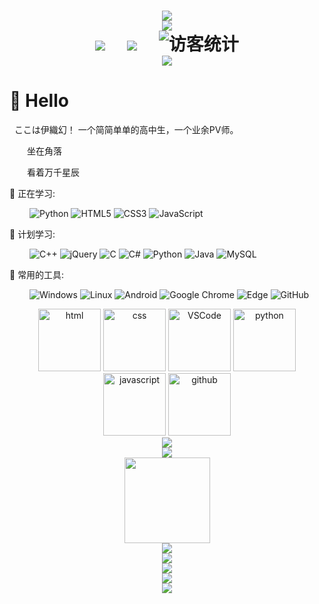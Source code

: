 <!-- 动态打字效果 -->
<h1 align="center">
  <a href="https://www.chwin.asia/">
    <img src="https://readme-typing-svg.herokuapp.com/?lines=よ！ここは伊織幻！;一個簡簡單單的高中生！!&center=true&size=27">
  </a>

<!-- Just image-->
<div align="center"><img src="https://b.chwin.asia/wp-content/uploads/2022/11/1668040163-22-11-10-082846.png" alt=" " /></div>

<!-- 个人资料徽标 -->
<div align="center">
  <a href="https://www.chwin.asia/"><img src="https://img.shields.io/badge/website-Website-blue"></a>&emsp;
  <a href="https://b.chwin.asia/"><img src="https://img.shields.io/badge/website-Blog-pink"></a>&emsp;
<!-- 访客数统计徽标 -->
<img src="https://visitor-badge.glitch.me/badge?page_id=IoriMaboroshi" alt="访客统计" /></div>
  
<!-- 贪吃蛇代码贡献图 -->
<div align="center"><img src="https://cdn.jsdelivr.net/gh/sun0225SUN/sun0225SUN/contribution-snake/github-contribution-grid-snake.svg" /></div>
  

#  🙋 Hello

<p>&nbsp;&nbsp;ここは伊織幻！ 一个简简单单的高中生，一个业余PV师。</p>
<p>&emsp;&emsp;坐在角落</p>
<p>&emsp;&emsp;看着万千星辰</p>

💪 正在学习: 

&emsp;&emsp;
![Python](https://img.shields.io/badge/-Python-pink?style=flat-square&logo=Python)
![HTML5](https://img.shields.io/badge/-HTML5-E34F26?style=flat-square&logo=html5&logoColor=white)
![CSS3](https://img.shields.io/badge/-CSS3-1572B6?style=flat-square&logo=css3)
![JavaScript](https://img.shields.io/badge/-JavaScript-oringe?style=flat-square&logo=javascript)
  
🧠 计划学习:

&emsp;&emsp;
![C++](https://img.shields.io/badge/-C++-00599C?style=flat-square&logo=c)
![jQuery](https://img.shields.io/badge/jquery-%230769AD.svg?style=style=flat-square&logo=jquery&logoColor=white)
![C](https://img.shields.io/badge/c-%2300599C.svg?style=flat-square&logo=c&logoColor=white)
![C#](https://img.shields.io/badge/c%23-%23239120.svg?style=flat-square&logo=c-sharp&logoColor=white)
![Python](https://img.shields.io/badge/-Python-pink?style=flat-square&logo=Python)
![Java](https://img.shields.io/badge/-java-yellow?style=flat-square&logo=java)
![MySQL](https://img.shields.io/badge/mysql-%2300f.svg?style=flat-square&logo=mysql&logoColor=white)
  
🧰 常用的工具:

&emsp;&emsp; 
![Windows](https://img.shields.io/badge/Windows-0078D6?style=flat-square&logo=windows&logoColor=white)
![Linux](https://img.shields.io/badge/Linux-FCC624?style=style=flat-square&logo=linux&logoColor=black)
![Android](https://img.shields.io/badge/Android-3DDC84?style=flat-square&logo=android&logoColor=white)
![Google Chrome](https://img.shields.io/badge/Chrome-4285F4?style=flat-square&logo=GoogleChrome&logoColor=white)
![Edge](https://img.shields.io/badge/Edge-0078D7?style=flat-square&logo=Microsoft-edge&logoColor=white)
![GitHub](https://img.shields.io/badge/-GitHub-pink?style=flat-square&logo=github)

<!-- Gif -->
<div align="center">
  <img alt-"html5" src="https://media.giphy.com/media/XAxylRMCdpbEWUAvr8/giphy.gif" width="100" title="html">
  <img alt="css" src="https://media.giphy.com/media/fsEaZldNC8A1PJ3mwp/giphy.gif" width="100" title="css">
  <img alt="VSCode" src="https://i.giphy.com/media/IdyAQJVN2kVPNUrojM/200.webp" width="100" title="vscode">
  <img alt="python" src="https://i.giphy.com/media/LMt9638dO8dftAjtco/200.webp" width="100" title="python">
  <img alt="javascript" src="https://media3.giphy.com/media/ln7z2eWriiQAllfVcn/200w.webp" width="100" title="javascript">
  <img alt="github" src="https://i.giphy.com/media/KzJkzjggfGN5Py6nkT/200.webp" width="100" title="github">
</div>

<!-- Just image-->
<div align="center"> <img src="https://metrics.lecoq.io/IoriMaboroshi?template=classic&config.timezone=Asia%2FShanghai"> </div>
<div align="center"> <img src="https://metrics.lecoq.io/IoriMaboroshi?template=classic&config.timezone=Asia%2FShanghai"> </div>
<div align="center"> <img height="137px" src="https://github-readme-stats.vercel.app/api?username=IoriMaboroshi&hide_title=true&hide_border=true&show_icons=trueline_height=21&text_color=000&icon_color=000&bg_color=0,ea6161,ffc64d,fffc4d,52fa5a&theme=graywhite" /> </div>
<div align="center"> <img src="https://github-readme-stats.vercel.app/api/top-langs/?username=IoriMaboroshi&hide_title=true&hide_border=true&layout=compact&langs_count=6&text_color=000&icon_color=fff&bg_color=0,52fa5a,4dfcff,c64dff&theme=graywhite" /> </div>
<div align="center"> <img src="https://github-profile-trophy.vercel.app/?username=IoriMaboroshi" /> </div>
<div align="center"> <img src="https://activity-graph.herokuapp.com/graph?username=IoriMaboroshi&theme=xcode" /> </div>
<div align="center"> <img src="https://github-readme-streak-stats.herokuapp.com/?user=IoriMaboroshi" /> </div>
<div align="center"> <img src="https://visitor-badge.glitch.me/badge?page_id=sun0225SUN" /> </div>
